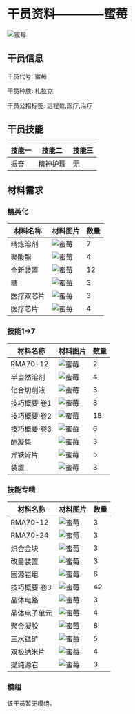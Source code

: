 # 干员资料————蜜莓

![蜜莓](./oprImages/蜜莓.png)

## 干员信息

干员代号: 蜜莓

干员种族: 札拉克

干员公招标签: 远程位,医疗,治疗

## 干员技能

| 技能一       | 技能二   | 技能三 |
| ------------ | -------- | ------ |
| 振奋 | 精神护理 | 无 |

## 材料需求

### 精英化

| 材料名称      | 材料图片 | 数量  |
|---------|---------|-----|
| 精炼溶剂 | ![蜜莓](./matIcons/精炼溶剂.png)  |   7  |
| 聚酸酯 | ![蜜莓](./matIcons/聚酸酯.png)  |   4  |
| 全新装置 | ![蜜莓](./matIcons/全新装置.png)  |   12  |
| 糖 | ![蜜莓](./matIcons/糖.png)  |   3  |
| 医疗双芯片 | ![蜜莓](./matIcons/医疗双芯片.png)  |   3  |
| 医疗芯片 | ![蜜莓](./matIcons/医疗芯片.png)  |   4  |

### 技能1→7

| 材料名称      | 材料图片 | 数量  |
|---------|---------|-----|
| RMA70-12 | ![蜜莓](./matIcons/RMA70-12.png)  |   2  |
| 半自然溶剂 | ![蜜莓](./matIcons/半自然溶剂.png)  |   4  |
| 化合切削液 | ![蜜莓](./matIcons/化合切削液.png)  |   3  |
| 技巧概要·卷1 | ![蜜莓](./matIcons/技巧概要·卷1.png)  |   8  |
| 技巧概要·卷2 | ![蜜莓](./matIcons/技巧概要·卷2.png)  |   18  |
| 技巧概要·卷3 | ![蜜莓](./matIcons/技巧概要·卷3.png)  |   6  |
| 酮凝集 | ![蜜莓](./matIcons/酮凝集.png)  |   3  |
| 异铁碎片 | ![蜜莓](./matIcons/异铁碎片.png)  |   5  |
| 装置 | ![蜜莓](./matIcons/装置.png)  |   3  |

### 技能专精

| 材料名称      | 材料图片 | 数量  |
|---------|---------|-----|
| RMA70-12 | ![蜜莓](./matIcons/RMA70-12.png)  |   3  |
| RMA70-24 | ![蜜莓](./matIcons/RMA70-24.png)  |   3  |
| 炽合金块 | ![蜜莓](./matIcons/炽合金块.png)  |   3  |
| 改量装置 | ![蜜莓](./matIcons/改量装置.png)  |   3  |
| 固源岩组 | ![蜜莓](./matIcons/固源岩组.png)  |   6  |
| 技巧概要·卷3 | ![蜜莓](./matIcons/技巧概要·卷3.png)  |   42  |
| 晶体电路 | ![蜜莓](./matIcons/晶体电路.png)  |   3  |
| 晶体电子单元 | ![蜜莓](./matIcons/晶体电子单元.png)  |   4  |
| 聚合凝胶 | ![蜜莓](./matIcons/聚合凝胶.png)  |   8  |
| 三水锰矿 | ![蜜莓](./matIcons/三水锰矿.png)  |   5  |
| 双极纳米片 | ![蜜莓](./matIcons/双极纳米片.png)  |   4  |
| 提纯源岩 | ![蜜莓](./matIcons/提纯源岩.png)  |   3  |

### 模组

该干员暂无模组。
